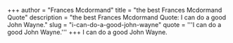 +++
author = "Frances Mcdormand"
title = "the best Frances Mcdormand Quote"
description = "the best Frances Mcdormand Quote: I can do a good John Wayne."
slug = "i-can-do-a-good-john-wayne"
quote = '''I can do a good John Wayne.'''
+++
I can do a good John Wayne.
